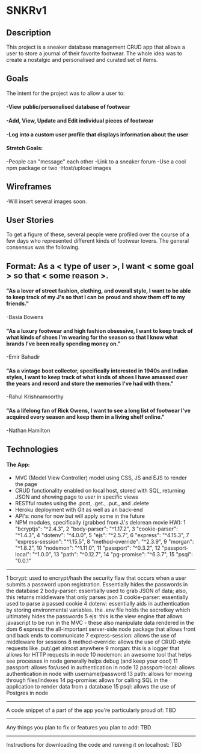 # SNKRv1
## Description
This project is a sneaker database management CRUD app that allows a user to store a journal of their favorite footwear. The whole idea was to create a nostalgic and personalised and curated set of items.

## Goals
The intent for the project was to allow a user to:
#### -View public/personalised database of footwear
#### -Add, View, Update and Edit individual pieces of footwear
#### -Log into a custom user profile that displays information about the user

#### Stretch Goals:
-People can "message" each other
-Link to a sneaker forum
-Use a cool npm package or two
-Host/upload images

## Wireframes
-Will insert several images soon.

## User Stories
To get a figure of these, several people were profiled over the course of a few days who represented different kinds of footwear lovers. The general consensus was the following.
## Format: As a < type of user >, I want < some goal > so that < some reason >.

#### "As a lover of street fashion, clothing, and overall style, I want to be able to keep track of my J's so that I can be proud and show them off to my friends."
-Basia Bowens

#### "As a luxury footwear and high fashion obsessive, I want to keep track of what kinds of shoes I'm wearing for the season so that I know what brands I've been really spending money on."
-Emir Bahadir

#### "As a vintage boot collector, specifically interested in 1940s and Indian styles, I want to keep track of what kinds of shoes I have amassed over the years and record and store the memories I've had with them."
-Rahul Krishnamoorthy

#### "As a lifelong fan of Rick Owens, I want to see a long list of footwear I've acquired every season and keep them in a living shelf online."
-Nathan Hamilton

## Technologies
#### The App:
- MVC (Model View Controller) model using CSS, JS and EJS to render the page
- CRUD functionality enabled on local host, stored with SQL, returning JSON and showing page to user in specific views
- RESTful routes using the .post, .get., .put., and .delete
- Heroku deployment with Git as well as an back-end
- API's: none for now but will apply some in the future
- NPM modules, specifically (grabbed from J.'s delorean movie HW):
    1 "bcryptjs": "^2.4.3",
    2 "body-parser": "^1.17.2",
    3 "cookie-parser": "^1.4.3",
    4 "dotenv": "^4.0.0",
    5 "ejs": "^2.5.7",
    6 "express": "^4.15.3",
    7 "express-session": "^1.15.5",
    8 "method-override": "^2.3.9",
    9 "morgan": "^1.8.2",
    10 "nodemon": "^1.11.0",
    11 "passport": "^0.3.2",
    12 "passport-local": "^1.0.0",
    13 "path": "^0.12.7",
    14 "pg-promise": "^6.3.7",
    15 "psql": "0.0.1"
---   
1 bcrypt: used to encrypt/hash the security flaw that occurs when a user submits a password upon registration. Essentially hides the passwords in the database
2 body-parser: essentially used to grab JSON of data; also, this returns middleware that only parses json
3 cookie-parser: essentially used to parse a passed cookie
4 dotenv: essentially aids in authentication by storing environmental variables. the .env file holds the secretkey which ultimately hides the passwords
5 ejs: this is the view engine that allows javascript to be run in the MVC - these also manipulate data rendered in the dom
6 express: the all-important server-side node package that allows front and back ends to communicate
7 express-session: allows the use of middleware for sessions
8 method-override: allows the use of CRUD-style requests like .put/.get almost anywhere
9 morgan: this is a logger that allows for HTTP requests in node
10 nodemon: an awesome tool that helps see processes in node generally helps debug (and keep your cool)
11 passport: allows for/used in authentication in node
12 passport-local: allows authentication in node with username/password 
13 path: allows for moving through files/indexes
14 pg-promise: allows for calling SQL in the application to render data from a database
15 psql: allows the use of Postgres in node

---
A code snippet of a part of the app you're particularly proud of:
TBD

---
Any things you plan to fix or features you plan to add:
TBD

---
Instructions for downloading the code and running it on localhost:
TBD

